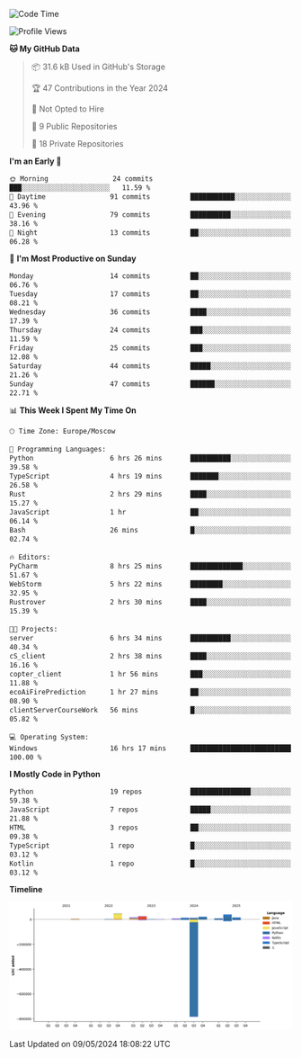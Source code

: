 <!--START_SECTION:waka-->
![Code Time](http://img.shields.io/badge/Code%20Time-323%20hrs%2058%20mins-blue)

![Profile Views](http://img.shields.io/badge/Profile%20Views-0-blue)

**🐱 My GitHub Data** 

> 📦 31.6 kB Used in GitHub's Storage 
 > 
> 🏆 47 Contributions in the Year 2024
 > 
> 🚫 Not Opted to Hire
 > 
> 📜 9 Public Repositories 
 > 
> 🔑 18 Private Repositories 
 > 
**I'm an Early 🐤** 

```text
🌞 Morning                24 commits          ███░░░░░░░░░░░░░░░░░░░░░░   11.59 % 
🌆 Daytime                91 commits          ███████████░░░░░░░░░░░░░░   43.96 % 
🌃 Evening                79 commits          ██████████░░░░░░░░░░░░░░░   38.16 % 
🌙 Night                  13 commits          ██░░░░░░░░░░░░░░░░░░░░░░░   06.28 % 
```
📅 **I'm Most Productive on Sunday** 

```text
Monday                   14 commits          ██░░░░░░░░░░░░░░░░░░░░░░░   06.76 % 
Tuesday                  17 commits          ██░░░░░░░░░░░░░░░░░░░░░░░   08.21 % 
Wednesday                36 commits          ████░░░░░░░░░░░░░░░░░░░░░   17.39 % 
Thursday                 24 commits          ███░░░░░░░░░░░░░░░░░░░░░░   11.59 % 
Friday                   25 commits          ███░░░░░░░░░░░░░░░░░░░░░░   12.08 % 
Saturday                 44 commits          █████░░░░░░░░░░░░░░░░░░░░   21.26 % 
Sunday                   47 commits          ██████░░░░░░░░░░░░░░░░░░░   22.71 % 
```


📊 **This Week I Spent My Time On** 

```text
🕑︎ Time Zone: Europe/Moscow

💬 Programming Languages: 
Python                   6 hrs 26 mins       ██████████░░░░░░░░░░░░░░░   39.58 % 
TypeScript               4 hrs 19 mins       ███████░░░░░░░░░░░░░░░░░░   26.58 % 
Rust                     2 hrs 29 mins       ████░░░░░░░░░░░░░░░░░░░░░   15.27 % 
JavaScript               1 hr                ██░░░░░░░░░░░░░░░░░░░░░░░   06.14 % 
Bash                     26 mins             █░░░░░░░░░░░░░░░░░░░░░░░░   02.74 % 

🔥 Editors: 
PyCharm                  8 hrs 25 mins       █████████████░░░░░░░░░░░░   51.67 % 
WebStorm                 5 hrs 22 mins       ████████░░░░░░░░░░░░░░░░░   32.95 % 
Rustrover                2 hrs 30 mins       ████░░░░░░░░░░░░░░░░░░░░░   15.39 % 

🐱‍💻 Projects: 
server                   6 hrs 34 mins       ██████████░░░░░░░░░░░░░░░   40.34 % 
cS_client                2 hrs 38 mins       ████░░░░░░░░░░░░░░░░░░░░░   16.16 % 
copter_client            1 hr 56 mins        ███░░░░░░░░░░░░░░░░░░░░░░   11.88 % 
ecoAiFirePrediction      1 hr 27 mins        ██░░░░░░░░░░░░░░░░░░░░░░░   08.90 % 
clientServerCourseWork   56 mins             █░░░░░░░░░░░░░░░░░░░░░░░░   05.82 % 

💻 Operating System: 
Windows                  16 hrs 17 mins      █████████████████████████   100.00 % 
```

**I Mostly Code in Python** 

```text
Python                   19 repos            ███████████████░░░░░░░░░░   59.38 % 
JavaScript               7 repos             █████░░░░░░░░░░░░░░░░░░░░   21.88 % 
HTML                     3 repos             ██░░░░░░░░░░░░░░░░░░░░░░░   09.38 % 
TypeScript               1 repo              █░░░░░░░░░░░░░░░░░░░░░░░░   03.12 % 
Kotlin                   1 repo              █░░░░░░░░░░░░░░░░░░░░░░░░   03.12 % 
```



**Timeline**

![Lines of Code chart](https://raw.githubusercontent.com/adlemx/adlemx/main/assets/bar_graph.png)


 Last Updated on 09/05/2024 18:08:22 UTC
<!--END_SECTION:waka-->
